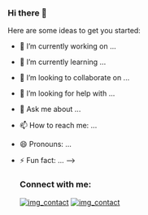 ### Hi there 👋


Here are some ideas to get you started:

- 🔭 I’m currently working on ...
- 🌱 I’m currently learning ...
- 👯 I’m looking to collaborate on ...
- 🤔 I’m looking for help with ...
- 💬 Ask me about ...
- 📫 How to reach me: ...
- 😄 Pronouns: ...
- ⚡ Fun fact: ...
-->

  ### Connect with me:
  [![img_contact](.\img\globe-light.svg)](www.linkedin.com/in/riviere-maxime#gh-light-mode-only)
  [![img_contact](.\img\globe-light.svg)](www.linkedin.com/in/riviere-maxime#gh-dark-mode-only)
